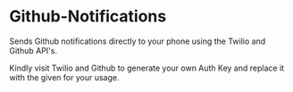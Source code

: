 # Github-Notifications

Sends Github notifications directly to your phone using the Twilio and Github API's.

Kindly visit Twilio and Github to generate your own Auth Key and replace it with the given for your usage.
